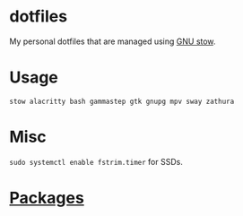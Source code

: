 # dotfiles
My personal dotfiles that are managed using [GNU stow](https://www.gnu.org/software/stow/).

# Usage
``` shell
stow alacritty bash gammastep gtk gnupg mpv sway zathura
```

# Misc
`sudo systemctl enable fstrim.timer` for SSDs.

# [Packages](packages)

